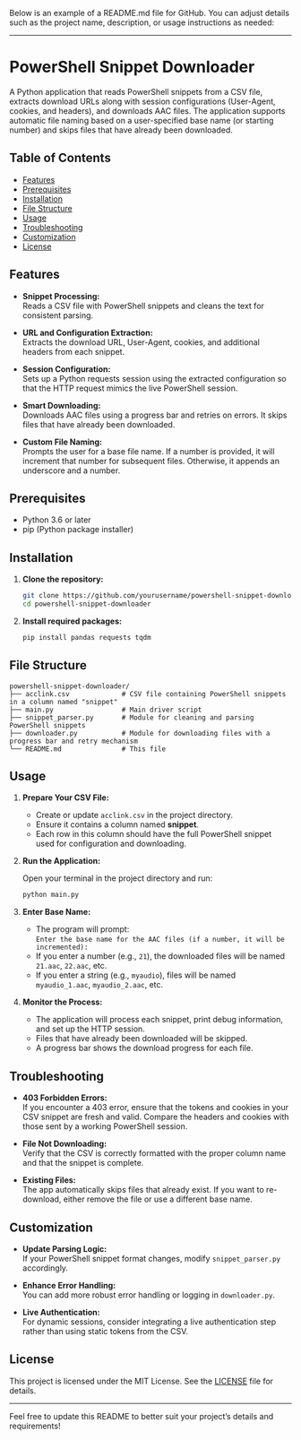 Below is an example of a README.md file for GitHub. You can adjust details such as the project name, description, or usage instructions as needed:

---

# PowerShell Snippet Downloader

A Python application that reads PowerShell snippets from a CSV file, extracts download URLs along with session configurations (User-Agent, cookies, and headers), and downloads AAC files. The application supports automatic file naming based on a user-specified base name (or starting number) and skips files that have already been downloaded.

## Table of Contents

- [Features](#features)
- [Prerequisites](#prerequisites)
- [Installation](#installation)
- [File Structure](#file-structure)
- [Usage](#usage)
- [Troubleshooting](#troubleshooting)
- [Customization](#customization)
- [License](#license)

## Features

- **Snippet Processing:**  
  Reads a CSV file with PowerShell snippets and cleans the text for consistent parsing.

- **URL and Configuration Extraction:**  
  Extracts the download URL, User-Agent, cookies, and additional headers from each snippet.

- **Session Configuration:**  
  Sets up a Python requests session using the extracted configuration so that the HTTP request mimics the live PowerShell session.

- **Smart Downloading:**  
  Downloads AAC files using a progress bar and retries on errors. It skips files that have already been downloaded.

- **Custom File Naming:**  
  Prompts the user for a base file name. If a number is provided, it will increment that number for subsequent files. Otherwise, it appends an underscore and a number.

## Prerequisites

- Python 3.6 or later
- pip (Python package installer)

## Installation

1. **Clone the repository:**

   ```bash
   git clone https://github.com/yourusername/powershell-snippet-downloader.git
   cd powershell-snippet-downloader
   ```

2. **Install required packages:**

   ```bash
   pip install pandas requests tqdm
   ```

## File Structure

```
powershell-snippet-downloader/
├── acclink.csv             # CSV file containing PowerShell snippets in a column named "snippet"
├── main.py                 # Main driver script
├── snippet_parser.py       # Module for cleaning and parsing PowerShell snippets
├── downloader.py           # Module for downloading files with a progress bar and retry mechanism
└── README.md               # This file
```

## Usage

1. **Prepare Your CSV File:**

   - Create or update `acclink.csv` in the project directory.
   - Ensure it contains a column named **snippet**.
   - Each row in this column should have the full PowerShell snippet used for configuration and downloading.

2. **Run the Application:**

   Open your terminal in the project directory and run:

   ```bash
   python main.py
   ```

3. **Enter Base Name:**

   - The program will prompt:  
     `Enter the base name for the AAC files (if a number, it will be incremented):`
   - If you enter a number (e.g., `21`), the downloaded files will be named `21.aac`, `22.aac`, etc.
   - If you enter a string (e.g., `myaudio`), files will be named `myaudio_1.aac`, `myaudio_2.aac`, etc.

4. **Monitor the Process:**

   - The application will process each snippet, print debug information, and set up the HTTP session.
   - Files that have already been downloaded will be skipped.
   - A progress bar shows the download progress for each file.

## Troubleshooting

- **403 Forbidden Errors:**  
  If you encounter a 403 error, ensure that the tokens and cookies in your CSV snippet are fresh and valid. Compare the headers and cookies with those sent by a working PowerShell session.

- **File Not Downloading:**  
  Verify that the CSV is correctly formatted with the proper column name and that the snippet is complete.

- **Existing Files:**  
  The app automatically skips files that already exist. If you want to re-download, either remove the file or use a different base name.

## Customization

- **Update Parsing Logic:**  
  If your PowerShell snippet format changes, modify `snippet_parser.py` accordingly.

- **Enhance Error Handling:**  
  You can add more robust error handling or logging in `downloader.py`.

- **Live Authentication:**  
  For dynamic sessions, consider integrating a live authentication step rather than using static tokens from the CSV.

## License

This project is licensed under the MIT License. See the [LICENSE](LICENSE) file for details.

---

Feel free to update this README to better suit your project’s details and requirements!

